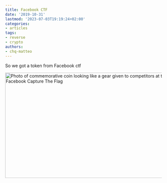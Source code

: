 ```yaml
---
title: Facebook CTF
date: '2019-10-31'
lastmod: '2023-07-03T19:19:24+02:00'
categories:
- articles
tags:
- reverse
- crypto
authors:
- chq-matteo
---
```


So we got a token from Facebook ctf

<img class="img-responsive" src="/fbctf19/facebook_coin.jpg" alt="Photo of commemorative coin looking like a gear given to competitors at the 2019 Facebook Capture The Flag" width="603" height="339.183">
